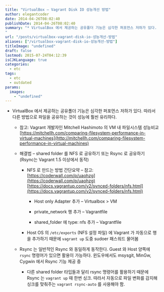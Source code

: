 ```yaml
---
title: "VirtualBox – Vagrant Disk IO 성능개선 방법"
author: elegantcoder
date: 2014-04-26T08:02:40
publishDate: 2014-04-26T08:02:40
summary: "* VirtualBox 에서 제공하는 공유폴더 기능은 심각한 퍼포먼스 저하가 있다.
"
url: "/posts/virtualbox-vagrant-disk-io-성능개선-방법"
aliases: ["/virtualbox-vagrant-disk-io-성능개선-방법"]
titleImage: "undefined"
draft: false
lastmod: 2015-07-24T04:12:39
isCJKLanguage: true
categories:
  - etc
tags:
  - etc
  - outdated
params:
  images:
    - "undefined"
---
```

-   VirtualBox 에서 제공하는 공유폴더 기능은 심각한 퍼포먼스 저하가 있다. 따라서 다른 방법으로 파일을 공유하는 것이 성능에 훨씬 유리하다.
    
    -   참고: Vagrant 개발자인 Mitchell Hashimoto 의 VM 내 파일시스템 성능비교 [https://mitchellh.com/comparing-filesystem-performance-in-virtual-machines](http://mitchellh.com/comparing-filesystem-performance-in-virtual-machines)
        
    -   해결법 – shared folder 를 NFS 로 공유하기 또는 Rsync 로 공유하기 (Rsync는 Vagrant 1.5 이상에서 동작)
        
        -   NFS 로 만드는 방법 간단요약 – 참고: [https://coderwall.com/p/uaohzg](https://coderwall.com/p/uaohzg) [https://docs.vagrantup.com/v2/synced-folders/nfs.html](https://docs.vagrantup.com/v2/synced-folders/nfs.html)
            
            -   Host only Adapter 추가 – Virtualbox > VM
                
            -   private\_network 행 추가 – Vagrantfile
                
            -   shared\_folder 에 type: nfs 추가 – Vagrantfile
                
        -   Host OS 의 `/etc/exports` (NFS 설정 파일) 에 Vagrant 가 자동으로 행을 추가하기 때문에 `vagrant up` 도중 sudoer 패스워드 물어봄
            
    -   Rsync 는 일반적인 Rsync 와 동일하게 동작한다. Guest 와 Host 양쪽에 `rsync` 명령어가 있으면 활용이 가능하다. 윈도우에서도 msysgit, MinGw, Cygwin 에서 Rsync 기능 제공 중
        
        -   다른 shared folder 타입들과 달리 rsync 명령어를 활용하기 때문에 Rsync 는 `vagrant up` 때 한번 싱크. 따라서 자동으로 파일 변화를 감지해 싱크를 맞춰주는 `vagrant rsync-auto` 를 사용해야 함.
